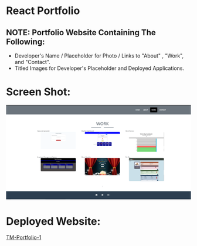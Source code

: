 
# React Portfolio

## NOTE: Portfolio Website Containing The Following:

* Developer's Name / Placeholder for Photo / Links to "About" , "Work", and "Contact".
* Titled Images for Developer's Placeholder and Deployed Applications.

# Screen Shot:  
![Preview](https://github.com/T0930/TM-React-Portfolio/blob/main/public/images/pscreen.png?raw=true)

# Deployed Website:
[TM-Portfolio-1](https://t0930.github.io/TM-React-Portfolio/)